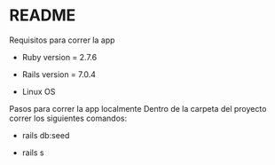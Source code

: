 # README

Requisitos para correr la app

* Ruby version = 2.7.6

* Rails version = 7.0.4

*	Linux OS

Pasos para correr la app localmente
Dentro de la carpeta del proyecto correr los siguientes comandos:

* rails db:seed

* rails s
